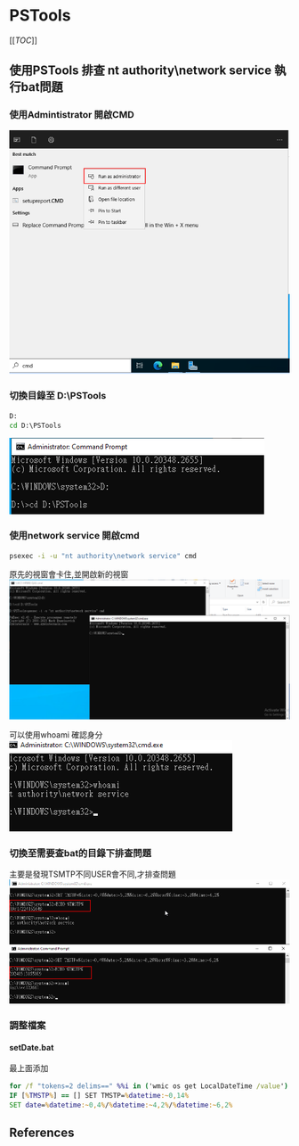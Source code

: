 # PSTools

[[_TOC_]]

## 使用PSTools 排查 nt authority\network service 執行bat問題

### 使用Admintistrator 開啟CMD

![PIC][OpenCMD] 

### 切換目錄至 D:\PSTools

```cmd
D:
cd D:\PSTools
```
![PIC][01] 

### 使用network service 開啟cmd

```cmd
psexec -i -u "nt authority\network service" cmd
```
原先的視窗會卡住,並開啟新的視窗    
![PIC][02]   

可以使用whoami 確認身分  
![PIC][03]  

### 切換至需要查bat的目錄下排查問題  
主要是發現TSMTP不同USER會不同,才排查問題  
![PIC][04] 

### 調整檔案

#### **setDate.bat**
最上面添加
```cmd
for /f "tokens=2 delims==" %%i in ('wmic os get LocalDateTime /value') do set datetime=%%i
IF [%TMSTP%] == [] SET TMSTP=%datetime:~0,14%
SET date=%datetime:~0,4%/%datetime:~4,2%/%datetime:~6,2%
```

## References
[OpenCMD]: ./_assets/CMD_Run_Administrator.png
[01]: ./_assets/CDPSTools.png
[02]: ./_assets/Usenetworkservice.png
[03]: ./_assets/whoami.png
[04]: ./_assets/TMSTP.png